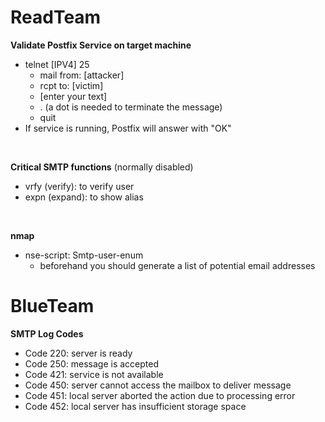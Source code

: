 # ReadTeam

**Validate Postfix Service on target machine**
- telnet [IPV4] 25
    - mail from: [attacker]
    - rcpt to: [victim]
    - [enter your text]
    - . (a dot is needed to terminate the message)
    - quit
- If service is running, Postfix will answer with "OK"

<br />

**Critical SMTP functions** (normally disabled)
- vrfy (verify): to verify user 
- expn (expand): to show alias

<br />

**nmap**
- nse-script: Smtp-user-enum
   - beforehand you should generate a list of potential email addresses 

# BlueTeam

**SMTP Log Codes**
- Code 220: server is ready
- Code 250: message is accepted
- Code 421: service is not available 
- Code 450: server cannot access the mailbox to deliver message
- Code 451: local server aborted the action due to processing error
- Code 452: local server has insufficient storage space
